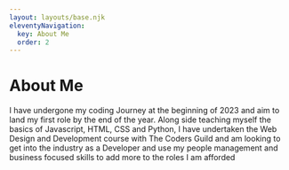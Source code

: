 ```yaml
---
layout: layouts/base.njk
eleventyNavigation:
  key: About Me
  order: 2
---
```

# About Me

I have undergone my coding Journey at the beginning of 2023 and aim to land my first role by the end of the year. Along side teaching myself the basics of Javascript, HTML, CSS and Python, I have undertaken the Web Design and Development course with The Coders Guild and am looking to get into the industry as a Developer and use my people management and business focused skills to add more to the roles I am afforded